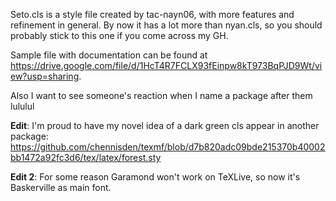Seto.cls is a style file created by tac-nayn06, with more features and refinement in general. By now it has a lot more than nyan.cls, so you should probably stick to this one if you come across my GH.

Sample file with documentation can be found at https://drive.google.com/file/d/1HcT4R7FCLX93fEinpw8kT973BqPJD9Wt/view?usp=sharing.

Also I want to see someone's reaction when I name a package after them lululul

**Edit**: I'm proud to have my novel idea of a dark green cls appear in another package: https://github.com/chennisden/texmf/blob/d7b820adc09bde215370b40002bb1472a92fc3d6/tex/latex/forest.sty

**Edit 2**: For some reason Garamond won't work on TeXLive, so now it's Baskerville as main font.
